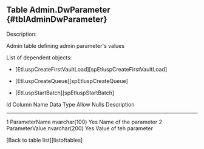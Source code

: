 Table Admin.DwParameter {#tblAdminDwParameter}
-----------------------

Description:

Admin table defining admin parameter's values

List of dependent objects:

-   \[Etl.uspCreateFirstVaultLoad\]\[spEtluspCreateFirstVaultLoad\]

-   \[Etl.uspCreateQueue\]\[spEtluspCreateQueue\]

-   \[Etl.uspStartBatch\]\[spEtluspStartBatch\]

  Id   Column Name      Data Type       Allow Nulls   Description
  ---- ---------------- --------------- ------------- ------------------------
  1    ParameterName    nvarchar(100)   Yes           Name of the parameter
  2    ParameterValue   nvarchar(200)   Yes           Value of teh parameter

\[Back to table list\]\[listoftables\]
